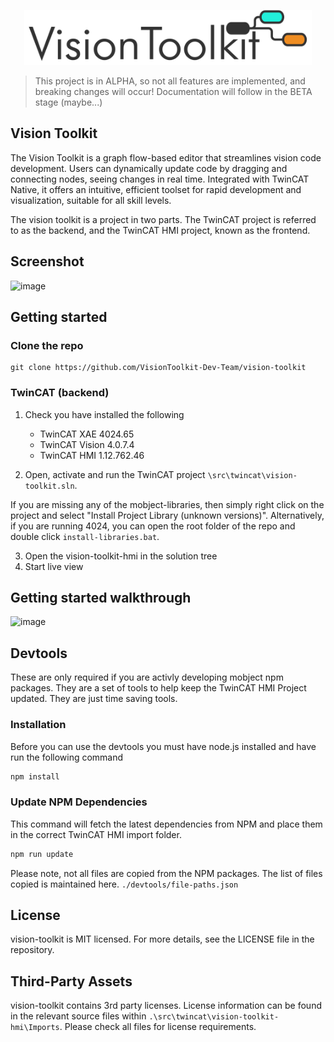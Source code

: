 <p align="center">
  <picture>
    <source media="(prefers-color-scheme: dark)" srcset="./docs/images/logo-dark.svg">
    <source media="(prefers-color-scheme: light)" srcset="./docs/images/logo-light.svg">
    <img alt="Cloud Vision Toolkit logo" img width="460" src="/docs/images/logo-light.svg">
  </picture>
</p>

> This project is in ALPHA, so not all features are implemented, and breaking changes will occur! Documentation will follow in the BETA stage (maybe...)

## Vision Toolkit

The Vision Toolkit is a graph flow-based editor that streamlines vision code development. Users can dynamically update code by dragging and connecting nodes, seeing changes in real time. Integrated with TwinCAT Native, it offers an intuitive, efficient toolset for rapid development and visualization, suitable for all skill levels.

The vision toolkit is a project in two parts. The TwinCAT project is referred to as the backend, and the TwinCAT HMI project, known as the frontend.

## Screenshot

![image](./docs/images/Screenshot.gif)

## Getting started

### Clone the repo

```
git clone https://github.com/VisionToolkit-Dev-Team/vision-toolkit
```

### TwinCAT (backend)

1. Check you have installed the following

   - TwinCAT XAE 4024.65
   - TwinCAT Vision 4.0.7.4
   - TwinCAT HMI 1.12.762.46

2. Open, activate and run the TwinCAT project `\src\twincat\vision-toolkit.sln`.

If you are missing any of the mobject-libraries, then simply right click on the project and select "Install Project Library (unknown versions)". Alternatively, if you are running 4024, you can open the root folder of the repo and double click `install-libraries.bat`.

3. Open the vision-toolkit-hmi in the solution tree
4. Start live view

## Getting started walkthrough

![image](./docs/images/GettingStarted.gif)

## Devtools

These are only required if you are activly developing mobject npm packages. They are a set of tools to help keep the TwinCAT HMI Project updated. They are just time saving tools.

### Installation

Before you can use the devtools you must have node.js installed and have run the following command

```bash
npm install
```

### Update NPM Dependencies

This command will fetch the latest dependencies from NPM and place them in the correct TwinCAT HMI import folder.

```bash
npm run update
```

Please note, not all files are copied from the NPM packages. The list of files copied is maintained here. `./devtools/file-paths.json`

## License

vision-toolkit is MIT licensed. For more details, see the LICENSE file in the repository.

## Third-Party Assets

vision-toolkit contains 3rd party licenses. License information can be found in the relevant source files within `.\src\twincat\vision-toolkit-hmi\Imports`. Please check all files for license requirements.
